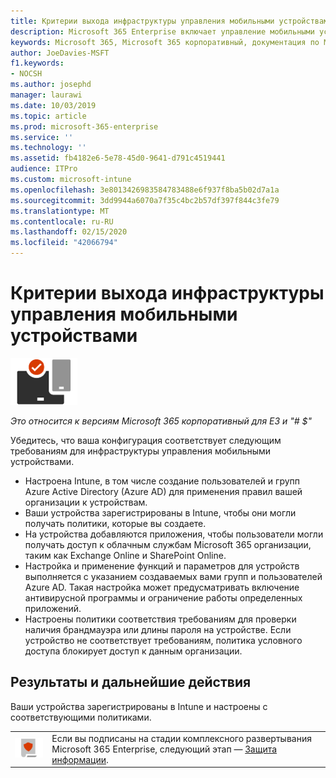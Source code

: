 ```yaml
---
title: Критерии выхода инфраструктуры управления мобильными устройствами
description: Microsoft 365 Enterprise включает управление мобильными устройствами с помощью Microsoft Intune. Ознакомьтесь с требованиями и необходимыми условиями, настройте Intune с помощью ресурса Azure Active Directory, регистрации устройств iOS, macOS, Android и Windows, развертывания приложений, создания профиля, использования политики соответствия и включения условного доступа для управления мобильными устройствами с помощью Microsoft 365 корпоративный.
keywords: Microsoft 365, Microsoft 365 корпоративный, документация по Microsoft 365, управление мобильными устройствами, Intune
author: JoeDavies-MSFT
f1.keywords:
- NOCSH
ms.author: josephd
manager: laurawi
ms.date: 10/03/2019
ms.topic: article
ms.prod: microsoft-365-enterprise
ms.service: ''
ms.technology: ''
ms.assetid: fb4182e6-5e78-45d0-9641-d791c4519441
audience: ITPro
ms.custom: microsoft-intune
ms.openlocfilehash: 3e8013426983584783488e6f937f8ba5b02d7a1a
ms.sourcegitcommit: 3dd9944a6070a7f35c4bc2b57df397f844c3fe79
ms.translationtype: MT
ms.contentlocale: ru-RU
ms.lasthandoff: 02/15/2020
ms.locfileid: "42066794"
---
```

# <a name="mobile-device-management-infrastructure-exit-criteria"></a>Критерии выхода инфраструктуры управления мобильными устройствами

![Этап 5. Управление мобильными устройствами](../media/deploy-foundation-infrastructure/mobiledevicemgmt_icon-small.png)

*Это относится к версиям Microsoft 365 корпоративный для E3 и "# $"*

Убедитесь, что ваша конфигурация соответствует следующим требованиям для инфраструктуры управления мобильными устройствами.

- Настроена Intune, в том числе создание пользователей и групп Azure Active Directory (Azure AD) для применения правил вашей организации к устройствам.
- Ваши устройства зарегистрированы в Intune, чтобы они могли получать политики, которые вы создаете.
- На устройства добавляются приложения, чтобы пользователи могли получать доступ к облачным службам Microsoft 365 организации, таким как Exchange Online и SharePoint Online.
- Настройка и применение функций и параметров для устройств выполняется с указанием создаваемых вами групп и пользователей Azure AD. Такая настройка может предусматривать включение антивирусной программы и ограничение работы определенных приложений.
- Настроены политики соответствия требованиям для проверки наличия брандмауэра или длины пароля на устройстве. Если устройство не соответствует требованиям, политика условного доступа блокирует доступ к данным организации.

## <a name="results-and-next-steps"></a>Результаты и дальнейшие действия

Ваши устройства зарегистрированы в Intune и настроены с соответствующими политиками.

|||
|:-------|:-----|
|![Этап 6. Защита данных](../media/deploy-foundation-infrastructure/infoprotection_icon-small.png)| Если вы подписаны на стадии комплексного развертывания Microsoft 365 Enterprise, следующий этап — [Защита информации](infoprotect-infrastructure.md). |
